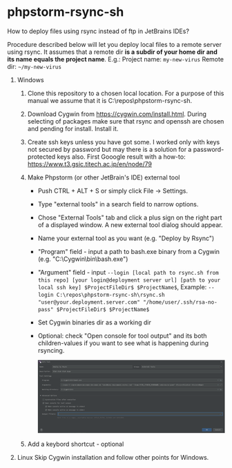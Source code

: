 # phpstorm-rsync-sh
How to deploy files using rsync instead of ftp in JetBrains IDEs?

Procedure described below will let you deploy local files to a remote server using rsync. It assumes that a remote dir **is a subdir of your home dir and its name equals the project name**. E.g.:
Project name: `my-new-virus`
Remote dir: `~/my-new-virus`

1. Windows
    1. Clone this repository to a chosen local location.
       For a purpose of this manual we assume that it is C:\repos\phpstorm-rsync-sh.

    1. Download Cygwin from https://cygwin.com/install.html. During selecting of packages make sure that rsync and openssh are chosen and pending for install. Install it.

    1. Create ssh keys unless you have got some. I worked only with keys not secured by password but may there is a solution for a password-protected keys also.
    First Gooogle result with a how-to: https://www.t3.gsic.titech.ac.jp/en/node/79 

    1. Make Phpstorm (or other JetBrain's IDE) external tool
       * Push CTRL + ALT + S or simply click File -> Settings.
       * Type "external tools" in a search field to narrow options.
       * Chose "External Tools" tab and click a plus sign on the right part of a displayed window. A new external tool dialog should appear. 
       * Name your external tool as you want (e.g. "Deploy by Rsync")
       * "Program" field - input a path to bash.exe binary from a Cygwin (e.g. "C:\Cygwin\bin\bash.exe") 
       * "Argument" field - input `--login [local path to rsync.sh from this repo] [your login@deployment server url] [path to your local ssh key] $ProjectFileDir$ $ProjectName$`, Example: `--login C:\repos\phpstorm-rsync-sh\rsync.sh "user@your.deployment.server.com" "/home/user/.ssh/rsa-no-pass" $ProjectFileDir$ $ProjectName$`
       * Set Cygwin binaries dir as a working dir
       * Optional: check "Open console for tool output" and its both children-values if you want to see what is happening during rsyncing.   
         
         ![screenshot](https://github.com/przedmiot/phpstorm-rsync-sh/blob/main/screenshots/new_external_tool.png)
                
    1. Add a keybord shortcut - optional
    
1. Linux 
   Skip Cygwin installation and follow other points for Windows. 
